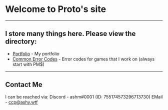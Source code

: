 # Welcome to Proto's site

---

## I store many things here. Please view the directory:

- [Portfolio](https://ashprograms.github.io/portfolio/) - My portfolio
- [Common Error Codes](https://ashprograms.github.io/error-codes/) - Error codes for games that I work on (always start with PM$)

---

## Contact Me
I can be reached via:
Discord - ashm#0001 (ID: 755174573296713730)
EMail - ccp@ashy.wtf


